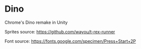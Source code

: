 # Dino
Chrome's Dino remake in Unity

Sprites source: https://github.com/wayou/t-rex-runner

Font source: https://fonts.google.com/specimen/Press+Start+2P

